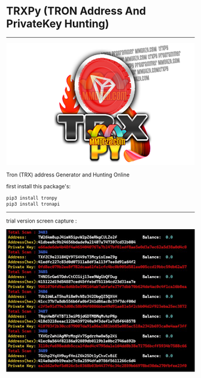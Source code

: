 # TRXPy (TRON Address And PrivateKey Hunting)

---


![tron private key hack and hunting](https://github.com/Pymmdrza/TRXPy/blob/mainx/trxpy%20copy.png 'tron private key hack and hunting')



Tron (TRX) address Generator and Hunting Online


first install this package's:

```
pip3 install tronpy
pip3 install tronapi
```

---


trial version screen capture :



![](https://github.com/Pymmdrza/TRXPy/raw/mainx/trxpy.JPG)
